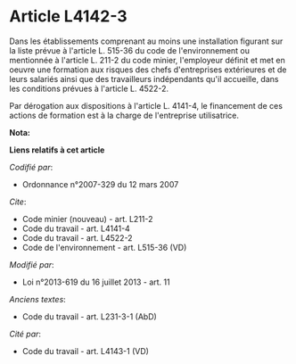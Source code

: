 # Article L4142-3

Dans les établissements comprenant au moins une installation figurant sur la liste prévue à l'article L. 515-36 du code de
l'environnement ou mentionnée à l'article L. 211-2 du code minier, l'employeur définit et met en oeuvre une formation aux
risques des chefs d'entreprises extérieures et de leurs salariés ainsi que des travailleurs indépendants qu'il accueille,
dans les conditions prévues à l'article L. 4522-2. 

Par dérogation aux dispositions à l'article L. 4141-4, le financement de ces actions de formation est à la charge de
l'entreprise utilisatrice.

**Nota:**



**Liens relatifs à cet article**

_Codifié par_:

  - Ordonnance n°2007-329 du 12 mars 2007

_Cite_:

  - Code minier (nouveau) - art. L211-2
  - Code du travail - art. L4141-4
  - Code du travail - art. L4522-2
  - Code de l'environnement - art. L515-36 (VD)

_Modifié par_:

  - Loi n°2013-619 du 16 juillet 2013 - art. 11

_Anciens textes_:

  - Code du travail - art. L231-3-1 (AbD)

_Cité par_:

  - Code du travail - art. L4143-1 (VD)
